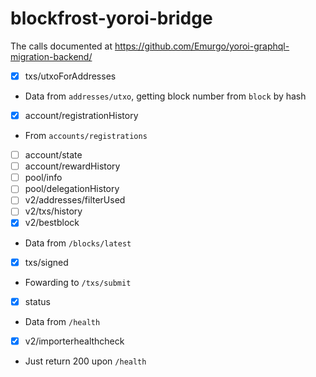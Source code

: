 # blockfrost-yoroi-bridge

The calls documented at https://github.com/Emurgo/yoroi-graphql-migration-backend/

- [X] txs/utxoForAddresses
 - Data from `addresses/utxo`, getting block number from `block` by hash
- [X] account/registrationHistory
 - From `accounts/registrations`
- [ ] account/state
- [ ] account/rewardHistory
- [ ] pool/info
- [ ] pool/delegationHistory
- [ ] v2/addresses/filterUsed
- [ ] v2/txs/history
- [X] v2/bestblock
 - Data from `/blocks/latest`
- [X] txs/signed
 - Fowarding to `/txs/submit`
- [X] status
 - Data from `/health`
- [X] v2/importerhealthcheck
 - Just return 200 upon `/health`
